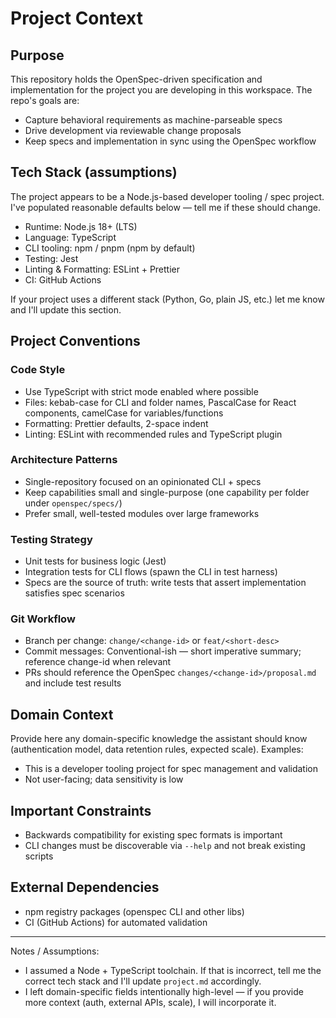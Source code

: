 # Project Context

## Purpose
This repository holds the OpenSpec-driven specification and implementation for the project you are developing in this workspace. The repo's goals are:
- Capture behavioral requirements as machine-parseable specs
- Drive development via reviewable change proposals
- Keep specs and implementation in sync using the OpenSpec workflow

## Tech Stack (assumptions)
The project appears to be a Node.js-based developer tooling / spec project. I've populated reasonable defaults below — tell me if these should change.
- Runtime: Node.js 18+ (LTS)
- Language: TypeScript
- CLI tooling: npm / pnpm (npm by default)
- Testing: Jest
- Linting & Formatting: ESLint + Prettier
- CI: GitHub Actions

If your project uses a different stack (Python, Go, plain JS, etc.) let me know and I'll update this section.

## Project Conventions

### Code Style
- Use TypeScript with strict mode enabled where possible
- Files: kebab-case for CLI and folder names, PascalCase for React components, camelCase for variables/functions
- Formatting: Prettier defaults, 2-space indent
- Linting: ESLint with recommended rules and TypeScript plugin

### Architecture Patterns
- Single-repository focused on an opinionated CLI + specs
- Keep capabilities small and single-purpose (one capability per folder under `openspec/specs/`)
- Prefer small, well-tested modules over large frameworks

### Testing Strategy
- Unit tests for business logic (Jest)
- Integration tests for CLI flows (spawn the CLI in test harness)
- Specs are the source of truth: write tests that assert implementation satisfies spec scenarios

### Git Workflow
- Branch per change: `change/<change-id>` or `feat/<short-desc>`
- Commit messages: Conventional-ish — short imperative summary; reference change-id when relevant
- PRs should reference the OpenSpec `changes/<change-id>/proposal.md` and include test results

## Domain Context
Provide here any domain-specific knowledge the assistant should know (authentication model, data retention rules, expected scale). Examples:
- This is a developer tooling project for spec management and validation
- Not user-facing; data sensitivity is low

## Important Constraints
- Backwards compatibility for existing spec formats is important
- CLI changes must be discoverable via `--help` and not break existing scripts

## External Dependencies
- npm registry packages (openspec CLI and other libs)
- CI (GitHub Actions) for automated validation

---

Notes / Assumptions:
- I assumed a Node + TypeScript toolchain. If that is incorrect, tell me the correct tech stack and I'll update `project.md` accordingly.
- I left domain-specific fields intentionally high-level — if you provide more context (auth, external APIs, scale), I will incorporate it.
